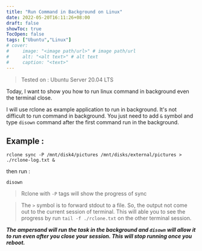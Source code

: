 ```yaml
---
title: "Run Command in Background on Linux"
date: 2022-05-20T16:11:26+08:00
draft: false
showToc: true
TocOpen: false
tags: ["Ubuntu","Linux"]
# cover:
#     image: "<image path/url>" # image path/url
#     alt: "<alt text>" # alt text
#     caption: "<text>" 
---
```

> Tested on : Ubuntu Server 20.04 LTS

Today, I want to show you how to run linux command in background even the terminal close.

I will use rclone as example application to run in background. It's not difficult to run command in background. You just need to add `&` symbol and type `disown` command after the first command run in the background.

## Example :

```
rclone sync -P /mnt/disk4/pictures /mnt/disks/external/pictures > ./rclone-log.txt &
```
then run :
```
disown
```

> Rclone with `-P` tags will show the progress of sync

> The `>` symbol is to forward stdout to a file. So, the output not come out to the current session of terminal. This will able you to see the progress by run `tail -f ./rclone.txt` on the other terminal session.

***The ampersand will run the task in the background and `disown` will allow it to run even after you close your session. This will stop running once you reboot.***
